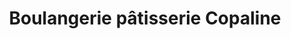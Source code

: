 ---
title: "Boulangerie pâtisserie Copaline"
url: /beauchamp/boulangerie-patisserie-copaline/
shop: boulangerie
---